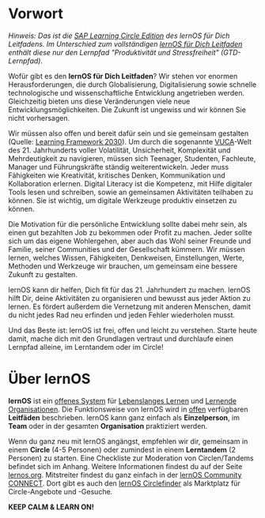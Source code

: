 # Vorwort

*Hinweis: Das ist die [SAP Learning Circle Edition](https://events.sap.com/de/learning-circle-experience/de/home) des lernOS für Dich Leitfadens. Im Unterschied zum vollständigen [lernOS für Dich Leitfaden](https://cogneon.github.io/lernos-for-you/de/) enthält diese nur den Lernpfad "Produktivität und Stressfreiheit" (GTD-Lernpfad).*

Wofür gibt es den **lernOS für Dich Leitfaden**? Wir stehen vor enormen Herausforderungen, die durch Globalisierung, Digitalisierung sowie schnelle technologische und wissenschaftliche Entwicklung angetrieben werden. Gleichzeitig bieten uns diese Veränderungen viele neue Entwicklungsmöglichkeiten. Die Zukunft ist ungewiss und wir können Sie nicht vorhersagen.

Wir müssen also offen und bereit dafür sein und sie gemeinsam gestalten (Quelle: [Learning Framework 2030](https://www.oecd.org/education/2030)). Um durch die sogenannte [VUCA](https://en.wikipedia.org/wiki/Volatility,_uncertainty,_complexity_and_ambiguity)-Welt des 21. Jahrhunderts voller Volatilität, Unsicherheit, Komplexität und Mehrdeutigkeit zu navigieren, müssen sich Teenager, Studenten, Fachleute, Manager und Führungskräfte ständig weiterentwickeln. Jeder muss Fähigkeiten wie Kreativität, kritisches Denken, Kommunikation und Kollaboration erlernen. Digital Literacy ist die Kompetenz, mit Hilfe digitaler Tools lesen und schreiben, sowie an gemeinsamen Aktivitäten teilhaben zu können. Sie ist wichtig, um digitale Werkzeuge produktiv einsetzen zu können.

Die Motivation für die persönliche Entwicklung sollte dabei mehr sein, als einen gut bezahlten Job zu bekommen oder Profit zu machen. Jeder sollte sich um das eigene Wohlergehen, aber auch das Wohl seiner Freunde und Familie, seiner Communities und der Gesellschaft kümmern. Wir müssen lernen, welches Wissen, Fähigkeiten, Denkweisen, Einstellungen, Werte, Methoden und Werkzeuge wir brauchen, um gemeinsam eine bessere Zukunft zu gestalten.

lernOS kann dir helfen, Dich fit für das 21. Jahrhundert zu machen. lernOS hilft Dir, deine Aktivitäten
zu organisieren und bewusst aus jeder Aktion zu lernen. Es fördert außerdem die Vernetzung mit anderen Menschen, damit du nicht jedes Rad neu erfinden und jeden Fehler wiederholen musst.

Und das Beste ist: lernOS ist frei, offen und leicht zu verstehen. Starte heute damit, mache dich mit den Grundlagen vertraut und durchlaufe einen Lernpfad alleine, im Lerntandem oder im Circle!

# Über lernOS

**lernOS** ist ein [offenes System](https://de.wikipedia.org/wiki/Offenes_System) für [Lebenslanges Lernen](https://de.wikipedia.org/wiki/Lebenslanges_Lernen) und [Lernende Organisationen](https://de.wikipedia.org/wiki/Lernende_Organisation). Die Funktionsweise von lernOS wird in [offen](https://opendefinition.org/od/2.1/de/) verfügbaren **Leitfäden** beschrieben. lernOS kann ganz einfach als **Einzelperson**, im **Team** oder in der gesamten **Organisation** praktiziert werden.

Wenn du ganz neu mit lernOS angängst, empfehlen wir dir, gemeinsam in einem **Circle** (4-5 Personen) oder zumindest in einem **Lerntandem** (2 Personen) zu starten. Eine Checkliste zur Moderation von Circlen/Tandems befindet sich im Anhang. Weitere Informationen findest du auf der Seite [lernos.org](http://lernos.org). Mitstreiter findest du ganz einfach in der [lernOS Community CONNECT](https://community.cogneon.de). Dort gibt es auch den [lernOS Circlefinder](https://community.cogneon.de/c/lernos/lernos-circlefinder/) als Marktplatz für Circle-Angebote und -Gesuche.

**KEEP CALM & LEARN ON!**